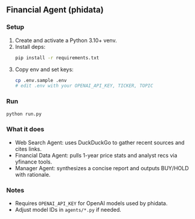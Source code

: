 ## Financial Agent (phidata)

### Setup
1. Create and activate a Python 3.10+ venv.
2. Install deps:
   ```bash
   pip install -r requirements.txt
   ```
3. Copy env and set keys:
   ```bash
   cp .env.sample .env
   # edit .env with your OPENAI_API_KEY, TICKER, TOPIC
   ```

### Run
```bash
python run.py
```

### What it does
- Web Search Agent: uses DuckDuckGo to gather recent sources and cites links.
- Financial Data Agent: pulls 1-year price stats and analyst recs via yfinance tools.
- Manager Agent: synthesizes a concise report and outputs BUY/HOLD with rationale.

### Notes
- Requires `OPENAI_API_KEY` for OpenAI models used by phidata.
- Adjust model IDs in `agents/*.py` if needed.


